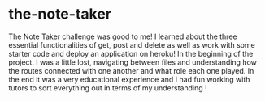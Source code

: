 # the-note-taker

The Note Taker challenge was good to me! I learned about the three essential functionalities of get, post and delete as well as work with some starter code and deploy an application on heroku! In the beginning of the project. I was a little lost, navigating between files and understanding how the routes connected with one another and what role each one played. In the end it was a very educational experience and I had fun working with tutors to sort everything out in terms of my understanding !